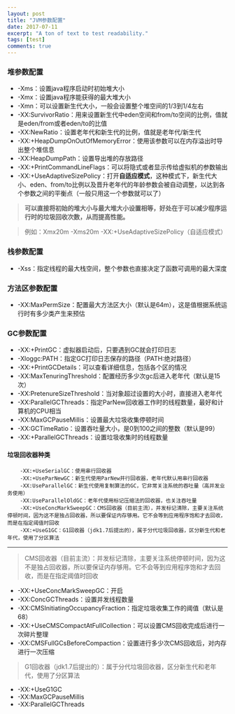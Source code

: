 ```yaml
---
layout: post
title: "JVM参数配置"
date: 2017-07-11
excerpt: "A ton of text to test readability."
tags: [test]
comments: true
---
```



### 堆参数配置
- -Xms：设置java程序启动时初始堆大小
- -Xmx：设置java程序能获得的最大堆大小
- -Xmn：可以设置新生代大小，一般会设置整个堆空间的1/3到1/4左右
- -XX:SurvivorRatio：用来设置新生代中eden空间和from/to空间的比例，值就是eden/from或者eden/to的比值
- -XX:NewRatio：设置老年代和新生代的比例，值就是老年代/新生代
- -XX:+HeapDumpOnOutOfMemoryError：使用该参数可以在内存溢出时导出整个堆信息
- -XX:HeapDumpPath：设置导出堆的存放路径
- -XX:+PrintCommandLineFlags：可以将隐式或者显示传给虚拟机的参数输出
- -XX:+UseAdaptiveSizePolicy：打开**自适应模式**，这种模式下，新生代大小、eden、from/to比例以及晋升老年代的年龄参数会被自动调整，以达到各个参数之间的平衡点（一般只用这一个参数就可以了）

> **可以直接将初始的堆大小与最大堆大小设置相等，好处在于可以减少程序运行时的垃圾回收次数，从而提高性能。**

> 例如：Xmx20m -Xms20m  -XX:+UseAdaptiveSizePolicy（自适应模式）

### 栈参数配置
- -Xss：指定线程的最大栈空间，整个参数也直接决定了函数可调用的最大深度

### 方法区参数配置
- -XX:MaxPermSize：配置最大方法区大小（默认是64m），这是值根据系统运行时有多少类产生来预估

### GC参数配置
- -XX:+PrintGC：虚拟器启动后，只要遇到GC就会打印日志
- -Xloggc:PATH：指定GC打印日志保存的路径（PATH:绝对路径）
- -XX:+PrintGCDetails：可以查看详细信息，包括各个区的情况
- -XX:MaxTenuringThreshold：配置经历多少次gc后进入老年代（默认是15次）
- -XX:PretenureSizeThreshold：当对象超过设置的大小时，直接进入老年代
- -XX:ParallelGCThreads：指定ParNew回收器工作时的线程数量，最好和计算机的CPU相当
- -XX:MaxGCPauseMillis：设置最大垃圾收集停顿时间
- -XX:GCTimeRatio：设置吞吐量大小，是0到100之间的整数（默认是99）
- -XX:+ParallelGCThreads：设置垃圾收集时的线程数量
#### 垃圾回收器种类
		-XX:+UseSerialGC：使用串行回收器
		-XX:+UseParNewGC：新生代使用ParNew并行回收器，老年代默认用串行回收器
		-XX:UseParallelGC：新生代使用复制算法的GC，它非常关注系统的吞吐量（高并发业务使用）
		-XX:UseParallelOldGC：老年代使用标记压缩法的回收器，也关注吞吐量
		-XX:+UseConcMarkSweepGC：CMS回收器（目前主流），并发标记清除，主要关注系统停顿时间，因为这不是独占回收器，所以要保证内存够用。它不会等到应用程序饱和才去回收，而是在指定阈值时回收
		-XX:+UseG1GC：G1回收器（jdk1.7后提出的），属于分代垃圾回收器，区分新生代和老年代，使用了分区算法

------------


> CMS回收器（目前主流）：并发标记清除，主要关注系统停顿时间，因为这不是独占回收器，所以要保证内存够用。它不会等到应用程序饱和才去回收，而是在指定阈值时回收
- -XX:+UseConcMarkSweepGC：开启
- -XX:ConcGCThreads：设置并发线程数量
- -XX:CMSInitiatingOccupancyFraction：指定垃圾收集工作的阈值（默认是68）
- -XX:+UseCMSCompactAtFullCollection：可以设置CMS回收完成后进行一次碎片整理
- -XX:CMSFullGCsBeforeCompaction：设置进行多少次CMS回收后，对内存进行一次压缩

> G1回收器（jdk1.7后提出的）：属于分代垃圾回收器，区分新生代和老年代，使用了分区算法
- -XX:+UseG1GC
- -XX:MaxGCPauseMillis
- -XX:ParallelGCThreads
